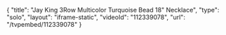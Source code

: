{
    "title": "Jay King 3Row Multicolor Turquoise Bead 18\" Necklace",
    "type": "solo",
    "layout": "iframe-static",
    "videoId": "112339078",
    "url": "\/tvpembed\/112339078"
}